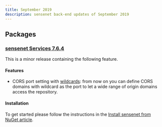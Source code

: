 ```yaml
---
title: September 2019
description: sensenet back-end updates of September 2019
---
```


## Packages

### [sensenet Services 7.6.4](https://github.com/SenseNet/sensenet/releases/tag/v7.6.4)

This is a minor release containing the following feature.

#### Features
- CORS port setting with [wildcards](https://github.com/SenseNet/sensenet/issues/667): from now on you can define CORS domains with wildcard as the port to let a wide range of origin domains access the repository.

#### Installation
To get started please follow the instructions in the [Install sensenet from NuGet article](http://community.sensenet.com/docs/install-sn-from-nuget).